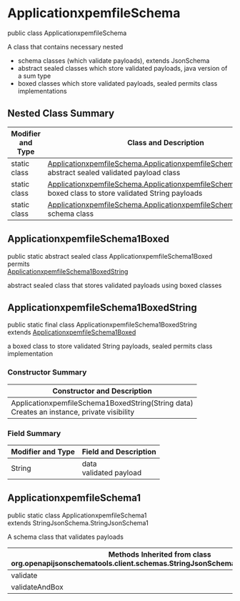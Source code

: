 # ApplicationxpemfileSchema
public class ApplicationxpemfileSchema

A class that contains necessary nested
- schema classes (which validate payloads), extends JsonSchema
- abstract sealed classes which store validated payloads, java version of a sum type
- boxed classes which store validated payloads, sealed permits class implementations

## Nested Class Summary
| Modifier and Type | Class and Description |
| ----------------- | ---------------------- |
| static class | [ApplicationxpemfileSchema.ApplicationxpemfileSchema1Boxed](#applicationxpemfileschema1boxed)<br> abstract sealed validated payload class |
| static class | [ApplicationxpemfileSchema.ApplicationxpemfileSchema1BoxedString](#applicationxpemfileschema1boxedstring)<br> boxed class to store validated String payloads |
| static class | [ApplicationxpemfileSchema.ApplicationxpemfileSchema1](#applicationxpemfileschema1)<br> schema class |

## ApplicationxpemfileSchema1Boxed
public static abstract sealed class ApplicationxpemfileSchema1Boxed<br>
permits<br>
[ApplicationxpemfileSchema1BoxedString](#applicationxpemfileschema1boxedstring)

abstract sealed class that stores validated payloads using boxed classes

## ApplicationxpemfileSchema1BoxedString
public static final class ApplicationxpemfileSchema1BoxedString<br>
extends [ApplicationxpemfileSchema1Boxed](#applicationxpemfileschema1boxed)

a boxed class to store validated String payloads, sealed permits class implementation

### Constructor Summary
| Constructor and Description |
| --------------------------- |
| ApplicationxpemfileSchema1BoxedString(String data)<br>Creates an instance, private visibility |

### Field Summary
| Modifier and Type | Field and Description |
| ----------------- | ---------------------- |
| String | data<br>validated payload |

## ApplicationxpemfileSchema1
public static class ApplicationxpemfileSchema1<br>
extends StringJsonSchema.StringJsonSchema1

A schema class that validates payloads

| Methods Inherited from class org.openapijsonschematools.client.schemas.StringJsonSchema.StringJsonSchema1 |
| ------------------------------------------------------------------ |
| validate                                                           |
| validateAndBox                                                     |

